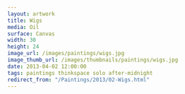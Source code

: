 ```yaml
---
layout: artwork
title: Wigs
media: Oil
surface: Canvas
width: 30
height: 24
image_url: /images/paintings/wigs.jpg
image_thumb_url: /images/thumbnails/paintings/wigs.jpg
date: 2013-04-02 12:00:00
tags: paintings thinkspace solo after-midnight
redirect_from: "/Paintings/2013/02-Wigs.html"
---
```

